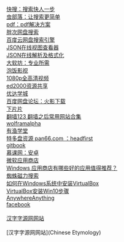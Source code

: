 [快搜：搜索快人一步](http://search.chongbuluo.com/)<br>
[虫部落：让搜索更简单](http://www.chongbuluo.com/)<br>
[pdf：pdf解决方案](https://smallpdf.com/cn)<br>
[胖次网盘搜索](http://www.panc.cc/)<br>
[百度云网盘搜索引擎](http://www.oubear.com/)<br>
[JSON在线视图查看器](http://www.bejson.com/jsonviewernew/)<br>
[JSON在线解析及格式化](https://www.json.cn/)<br>
[大软坊：专业所需](http://app.hustonline.net/major)<br>
[泡饭影视](http://www.chapaofan.com/)<br>
[1080p全高清视频](http://1080.kankan.com/)<br>
[ed2000资源共享](http://www.ed2000.com/)<br>
[优达学城](https://cn.udacity.com/course/developing-android-apps--ud853)<br>
[百度网盘论坛：火影下载](http://www.panbaidu.net/thread-5143-1-1.html)<br>
[下片片](http://www.xiepp.com/)<br>
[翻墙123  翻墙之后常用网站合集](http://fanqiang123.com/)<br>
[wolframalpha](https://www.wolframalpha.com/)<br>
[有渔学堂](http://earnfish.com/)<br>
[特多盘资源 pan66.com ：headfirst](http://www.pan66.com/show/2221630.html)<br>
[gitbook](https://www.gitbook.com/)<br>
[慕课网：安卓](http://www.imooc.com/topic/android?mc_marking=c1f3d696dcbb616b26bfe6a8a2d83dc2&mc_channel=bdazrmjt)<br>
[微软应用商店](https://www.microsoft.com/zh-cn/store/apps/windows/)<br>
[Windows 应用商店有哪些好的应用值得推荐？](https://www.zhihu.com/question/21099864?rf=35878330)<br>
[蜘蛛磁力搜索](https://www.zzcili.net/)<br>
[如何在Windows系统中安装VirtualBox](http://jingyan.baidu.com/article/414eccf64ce6a36b431f0a93.html)<br>
[VirtualBox安装Win10步骤](http://www.jianshu.com/p/91266376d112)<br>
[AnywhereAnything](http://lackar.com/aa/)<br>
[facebook](https://www.facebook.com/HumansTXT/)<br><br>
[汉字字源网网站](http://wap.chineseetymology.org/CharacterEtymology.aspx?characterInput=%E8%BB%8A&submitButton1=Etymology)<br>
[]()<br>
[汉字字源网网站](Chinese Etymology)

